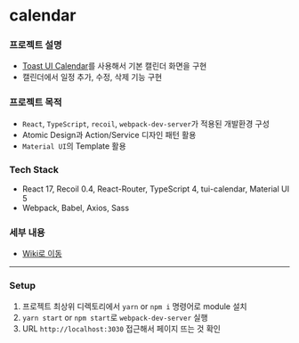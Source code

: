 # calendar
### 프로젝트 설명
- [Toast UI Calendar](https://ui.toast.com/tui-calendar)를 사용해서 기본 캘린더 화면을 구현
- 캘린더에서 일정 추가, 수정, 삭제 기능 구현

### 프로젝트 목적
- `React`, `TypeScript`, `recoil`, `webpack-dev-server`가 적용된 개발환경 구성
- Atomic Design과 Action/Service 디자인 패턴 활용
- `Material UI`의 Template 활용

### Tech Stack
- React 17, Recoil 0.4, React-Router, TypeScript 4, tui-calendar, Material UI 5
- Webpack, Babel, Axios, Sass

### 세부 내용
- [Wiki로 이동](https://github.com/kjsu/calendar/wiki/%EC%84%B8%EB%B6%80-%EB%82%B4%EC%9A%A9)
---
### Setup
1. 프로젝트 최상위 디렉토리에서 `yarn` or `npm i` 명령어로 module 설치
2. `yarn start` or `npm start`로 `webpack-dev-server` 실행
3. URL `http://localhost:3030` 접근해서 페이지 뜨는 것 확인

